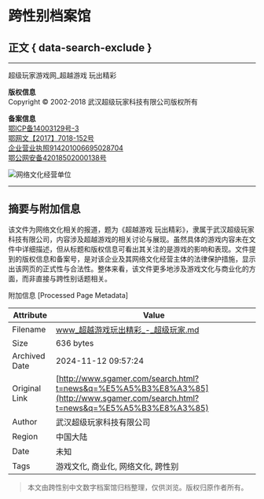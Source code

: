 # 跨性别档案馆

## 正文 { data-search-exclude }


---

超级玩家游戏网\_超越游戏 玩出精彩

**版权信息**  
Copyright © 2002-2018 武汉超级玩家科技有限公司版权所有  

**备案信息**  
[鄂ICP备14003129号-3](http://www.miitbeian.gov.cn)  
[鄂网文【2017】7018-152号](javascript:;)  
[企业营业执照914201006695028704](http://www.sgamer.com/business/yingyezhizhao1.html)  
[鄂公网安备42018502000138号](http://www.beian.gov.cn/portal/registerSystemInfo?spm=5176.8142029.631162.108.e9396d3emLzJlu&recordcode=42018502000138)  

![网络文化经营单位 ](//static.sgamer.com/style/sites/sgmodule/images/wen.png)

---

## 摘要与附加信息

<!-- tcd_abstract -->
该文件为网络文化相关的报道，题为《超越游戏 玩出精彩》，隶属于武汉超级玩家科技有限公司，内容涉及超越游戏的相关讨论与展现。虽然具体的游戏内容未在文件中详细描述，但从标题和版权信息可看出其关注的是游戏的影响和表现。文件提到的版权信息和备案号，是对该企业及其网络文化经营主体的法律保护措施，显示出该网页的正式性与合法性。整体来看，该文件更多地涉及游戏文化与商业化的方面，而非直接与跨性别话题相关。
<!-- tcd_abstract_end -->

附加信息 [Processed Page Metadata]

| Attribute       | Value                                  |
|-----------------|----------------------------------------|
| Filename        | www_超越游戏玩出精彩_-_超级玩家.md                             |
| Size            | 636 bytes                           |
| Archived Date   | 2024-11-12 09:57:24                             |
| Original Link   | [http://www.sgamer.com/search.html?t=news&q=%E5%A5%B3%E8%A3%85](http://www.sgamer.com/search.html?t=news&q=%E5%A5%B3%E8%A3%85)                       |
| Author          | 武汉超级玩家科技有限公司                               |
| Region          | 中国大陆                               |
| Date            | 未知                                 |
| Tags            | 游戏文化, 商业化, 网络文化, 跨性别                                 |
>
> 本文由跨性别中文数字档案馆归档整理，仅供浏览。版权归原作者所有。
>